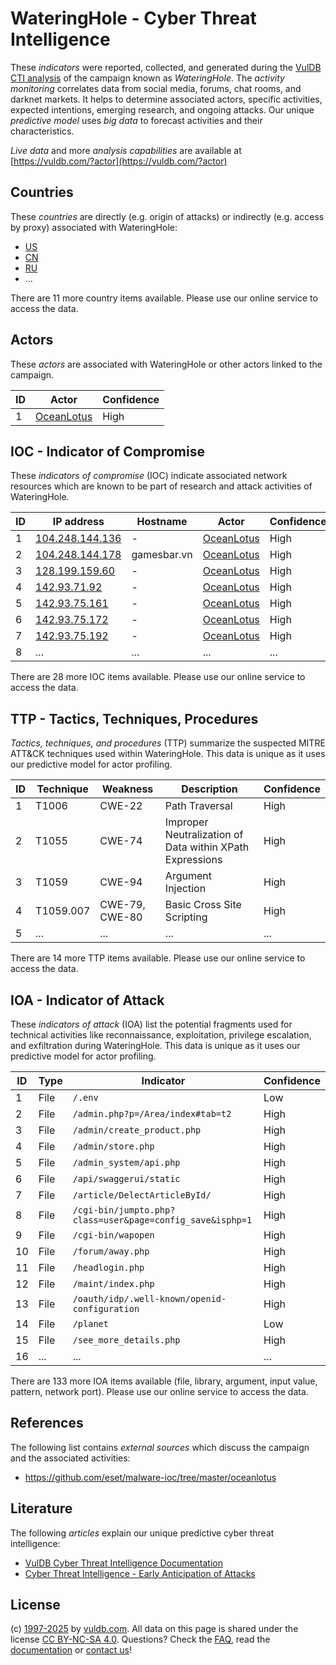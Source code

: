 # WateringHole - Cyber Threat Intelligence

These _indicators_ were reported, collected, and generated during the [VulDB CTI analysis](https://vuldb.com/?kb.cti) of the campaign known as _WateringHole_. The _activity monitoring_ correlates data from social media, forums, chat rooms, and darknet markets. It helps to determine associated actors, specific activities, expected intentions, emerging research, and ongoing attacks. Our unique _predictive model_ uses _big data_ to forecast activities and their characteristics.

_Live data_ and more _analysis capabilities_ are available at [https://vuldb.com/?actor](https://vuldb.com/?actor)

## Countries

These _countries_ are directly (e.g. origin of attacks) or indirectly (e.g. access by proxy) associated with WateringHole:

* [US](https://vuldb.com/?country.us)
* [CN](https://vuldb.com/?country.cn)
* [RU](https://vuldb.com/?country.ru)
* ...

There are 11 more country items available. Please use our online service to access the data.

## Actors

These _actors_ are associated with WateringHole or other actors linked to the campaign.

ID | Actor | Confidence
-- | ----- | ----------
1 | [OceanLotus](https://vuldb.com/?actor.oceanlotus) | High

## IOC - Indicator of Compromise

These _indicators of compromise_ (IOC) indicate associated network resources which are known to be part of research and attack activities of WateringHole.

ID | IP address | Hostname | Actor | Confidence
-- | ---------- | -------- | ----- | ----------
1 | [104.248.144.136](https://vuldb.com/?ip.104.248.144.136) | - | [OceanLotus](https://vuldb.com/?actor.oceanlotus) | High
2 | [104.248.144.178](https://vuldb.com/?ip.104.248.144.178) | gamesbar.vn | [OceanLotus](https://vuldb.com/?actor.oceanlotus) | High
3 | [128.199.159.60](https://vuldb.com/?ip.128.199.159.60) | - | [OceanLotus](https://vuldb.com/?actor.oceanlotus) | High
4 | [142.93.71.92](https://vuldb.com/?ip.142.93.71.92) | - | [OceanLotus](https://vuldb.com/?actor.oceanlotus) | High
5 | [142.93.75.161](https://vuldb.com/?ip.142.93.75.161) | - | [OceanLotus](https://vuldb.com/?actor.oceanlotus) | High
6 | [142.93.75.172](https://vuldb.com/?ip.142.93.75.172) | - | [OceanLotus](https://vuldb.com/?actor.oceanlotus) | High
7 | [142.93.75.192](https://vuldb.com/?ip.142.93.75.192) | - | [OceanLotus](https://vuldb.com/?actor.oceanlotus) | High
8 | ... | ... | ... | ...

There are 28 more IOC items available. Please use our online service to access the data.

## TTP - Tactics, Techniques, Procedures

_Tactics, techniques, and procedures_ (TTP) summarize the suspected MITRE ATT&CK techniques used within WateringHole. This data is unique as it uses our predictive model for actor profiling.

ID | Technique | Weakness | Description | Confidence
-- | --------- | -------- | ----------- | ----------
1 | T1006 | CWE-22 | Path Traversal | High
2 | T1055 | CWE-74 | Improper Neutralization of Data within XPath Expressions | High
3 | T1059 | CWE-94 | Argument Injection | High
4 | T1059.007 | CWE-79, CWE-80 | Basic Cross Site Scripting | High
5 | ... | ... | ... | ...

There are 14 more TTP items available. Please use our online service to access the data.

## IOA - Indicator of Attack

These _indicators of attack_ (IOA) list the potential fragments used for technical activities like reconnaissance, exploitation, privilege escalation, and exfiltration during WateringHole. This data is unique as it uses our predictive model for actor profiling.

ID | Type | Indicator | Confidence
-- | ---- | --------- | ----------
1 | File | `/.env` | Low
2 | File | `/admin.php?p=/Area/index#tab=t2` | High
3 | File | `/admin/create_product.php` | High
4 | File | `/admin/store.php` | High
5 | File | `/admin_system/api.php` | High
6 | File | `/api/swaggerui/static` | High
7 | File | `/article/DelectArticleById/` | High
8 | File | `/cgi-bin/jumpto.php?class=user&page=config_save&isphp=1` | High
9 | File | `/cgi-bin/wapopen` | High
10 | File | `/forum/away.php` | High
11 | File | `/headlogin.php` | High
12 | File | `/maint/index.php` | High
13 | File | `/oauth/idp/.well-known/openid-configuration` | High
14 | File | `/planet` | Low
15 | File | `/see_more_details.php` | High
16 | ... | ... | ...

There are 133 more IOA items available (file, library, argument, input value, pattern, network port). Please use our online service to access the data.

## References

The following list contains _external sources_ which discuss the campaign and the associated activities:

* https://github.com/eset/malware-ioc/tree/master/oceanlotus

## Literature

The following _articles_ explain our unique predictive cyber threat intelligence:

* [VulDB Cyber Threat Intelligence Documentation](https://vuldb.com/?kb.cti)
* [Cyber Threat Intelligence - Early Anticipation of Attacks](https://www.scip.ch/en/?labs.20201022)

## License

(c) [1997-2025](https://vuldb.com/?kb.changelog) by [vuldb.com](https://vuldb.com/?kb.about). All data on this page is shared under the license [CC BY-NC-SA 4.0](https://creativecommons.org/licenses/by-nc-sa/4.0/). Questions? Check the [FAQ](https://vuldb.com/?kb.faq), read the [documentation](https://vuldb.com/?kb) or [contact us](https://vuldb.com/?contact)!
